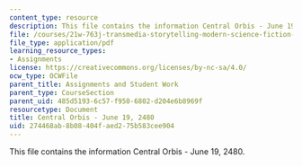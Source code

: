 ```yaml
---
content_type: resource
description: This file contains the information Central Orbis - June 19, 2480.
file: /courses/21w-763j-transmedia-storytelling-modern-science-fiction-spring-2014/274468ab8b08404faed275b583cee904_MIT21W_763JS14_6-19-2480.pdf
file_type: application/pdf
learning_resource_types:
- Assignments
license: https://creativecommons.org/licenses/by-nc-sa/4.0/
ocw_type: OCWFile
parent_title: Assignments and Student Work
parent_type: CourseSection
parent_uid: 485d5193-6c57-f950-6802-d204e6b8969f
resourcetype: Document
title: Central Orbis - June 19, 2480
uid: 274468ab-8b08-404f-aed2-75b583cee904
---
```

This file contains the information Central Orbis - June 19, 2480.